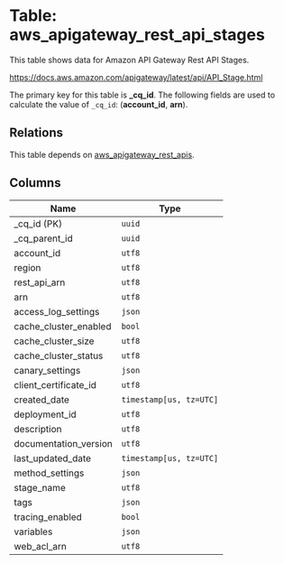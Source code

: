 # Table: aws_apigateway_rest_api_stages

This table shows data for Amazon API Gateway Rest API Stages.

https://docs.aws.amazon.com/apigateway/latest/api/API_Stage.html

The primary key for this table is **_cq_id**.
The following fields are used to calculate the value of `_cq_id`: (**account_id**, **arn**).
## Relations

This table depends on [aws_apigateway_rest_apis](aws_apigateway_rest_apis.md).

## Columns

| Name          | Type          |
| ------------- | ------------- |
|_cq_id (PK)|`uuid`|
|_cq_parent_id|`uuid`|
|account_id|`utf8`|
|region|`utf8`|
|rest_api_arn|`utf8`|
|arn|`utf8`|
|access_log_settings|`json`|
|cache_cluster_enabled|`bool`|
|cache_cluster_size|`utf8`|
|cache_cluster_status|`utf8`|
|canary_settings|`json`|
|client_certificate_id|`utf8`|
|created_date|`timestamp[us, tz=UTC]`|
|deployment_id|`utf8`|
|description|`utf8`|
|documentation_version|`utf8`|
|last_updated_date|`timestamp[us, tz=UTC]`|
|method_settings|`json`|
|stage_name|`utf8`|
|tags|`json`|
|tracing_enabled|`bool`|
|variables|`json`|
|web_acl_arn|`utf8`|